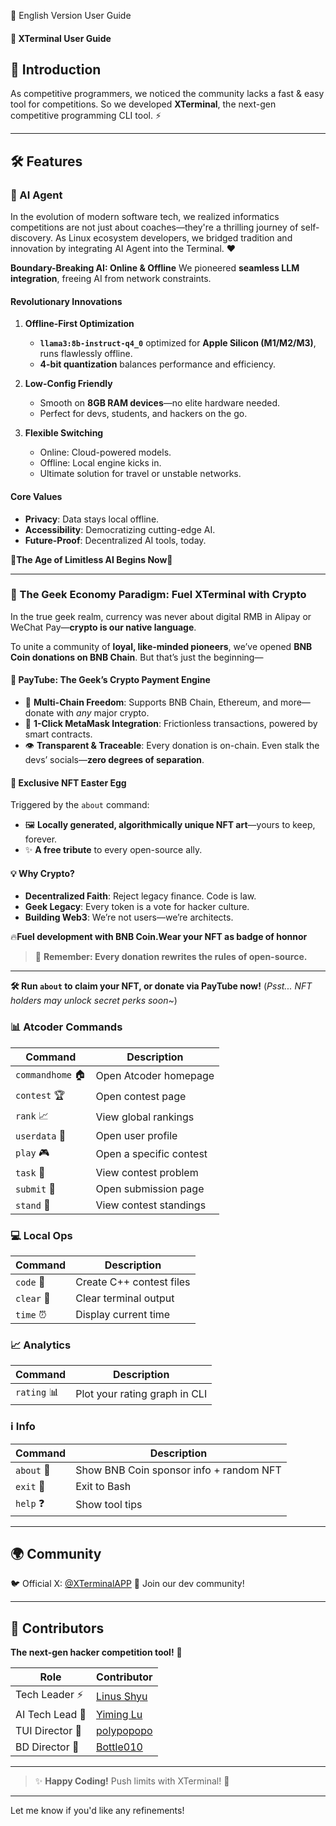 🌟 English Version User Guide

#### 🚀 XTerminal User Guide

## 🌟 Introduction
As competitive programmers, we noticed the community lacks a fast & easy tool for competitions. So we developed **XTerminal**, the next-gen competitive programming CLI tool. ⚡

---

## 🛠️ Features

### 🤖 AI Agent
In the evolution of modern software tech, we realized informatics competitions are not just about coaches—they're a thrilling journey of self-discovery. As Linux ecosystem developers, we bridged tradition and innovation by integrating AI Agent into the Terminal. ❤️

**Boundary-Breaking AI: Online & Offline**
We pioneered **seamless LLM integration**, freeing AI from network constraints.

#### **Revolutionary Innovations**
1. **Offline-First Optimization**
   - **`llama3:8b-instruct-q4_0`** optimized for **Apple Silicon (M1/M2/M3)**, runs flawlessly offline.
   - **4-bit quantization** balances performance and efficiency.

2. **Low-Config Friendly**
   - Smooth on **8GB RAM devices**—no elite hardware needed.
   - Perfect for devs, students, and hackers on the go.

3. **Flexible Switching**
   - Online: Cloud-powered models.
   - Offline: Local engine kicks in.
   - Ultimate solution for travel or unstable networks.

#### **Core Values**
- **Privacy**: Data stays local offline.
- **Accessibility**: Democratizing cutting-edge AI.
- **Future-Proof**: Decentralized AI tools, today.

🤖**The Age of Limitless AI Begins Now**🤖

---

### 🚀 The Geek Economy Paradigm: Fuel XTerminal with Crypto

In the true geek realm, currency was never about digital RMB in Alipay or WeChat Pay—**crypto is our native language**.

To unite a community of **loyal, like-minded pioneers**, we’ve opened **BNB Coin donations on BNB Chain**. But that’s just the beginning—

#### **🔗 PayTube: The Geek’s Crypto Payment Engine**
- 🌉 **Multi-Chain Freedom**: Supports BNB Chain, Ethereum, and more—donate with *any* major crypto.
- 🦊 **1-Click MetaMask Integration**: Frictionless transactions, powered by smart contracts.
- 👁️ **Transparent & Traceable**: Every donation is on-chain. Even stalk the devs’ socials—**zero degrees of separation**.

#### **🎁 Exclusive NFT Easter Egg**
Triggered by the `about` command:
- 🖼️ **Locally generated, algorithmically unique NFT art**—yours to keep, forever.
- ✨ **A free tribute** to every open-source ally.

#### **💡 Why Crypto?**
- **Decentralized Faith**: Reject legacy finance. Code is law.
- **Geek Legacy**: Every token is a vote for hacker culture.
- **Building Web3**: We’re not users—we’re architects.

🔥**Fuel development with BNB Coin.Wear your NFT as badge of honnor**
> 🤖 **Remember: Every donation rewrites the rules of open-source.**

---
**🛠️ Run `about` to claim your NFT, or donate via PayTube now!**
(*Psst... NFT holders may unlock secret perks soon~*)

### 📊 Atcoder Commands
| Command       | Description                     |
|--------------|--------------------------------|
| `commandhome` 🏠 | Open Atcoder homepage          |
| `contest` 🏆 | Open contest page              |
| `rank` 📈    | View global rankings           |
| `userdata` 👤 | Open user profile              |
| `play` 🎮    | Open a specific contest       |
| `task` 📝    | View contest problem           |
| `submit` 🚀  | Open submission page           |
| `stand` 🏅   | View contest standings         |

### 💻 Local Ops
| Command  | Description                     |
|----------|--------------------------------|
| `code` 📂 | Create C++ contest files       |
| `clear` 🧹 | Clear terminal output          |
| `time` ⏰ | Display current time           |

### 📈 Analytics
| Command  | Description                     |
|----------|--------------------------------|
| `rating` 📊 | Plot your rating graph in CLI  |

### ℹ️ Info
| Command  | Description                     |
|----------|--------------------------------|
| `about` 💖 | Show BNB Coin sponsor info + random NFT |
| `exit` 🚪 | Exit to Bash                   |
| `help` ❓ | Show tool tips                 |

---

## 🌍 Community
🐦 Official X: [@XTerminalAPP](https://x.com/XTerminalApp)
💬 Join our dev community!

---

## 👥 Contributors
**The next-gen hacker competition tool!** 👾

| Role               | Contributor                  |
|--------------------|------------------------------|
| Tech Leader ⚡     | [Linus Shyu](https://github.com/Linus-Shyu) |
| AI Tech Lead 🤖    | [Yiming Lu](https://github.com/aaravlu)     |
| TUI Director 🎨    | [polypopopo](https://github.com/polypopopo) |
| BD Director 🤝     | [Bottle010](https://github.com/bottle010)   |

---

> ✨ **Happy Coding!** Push limits with XTerminal! 🚀

---

Let me know if you'd like any refinements!
